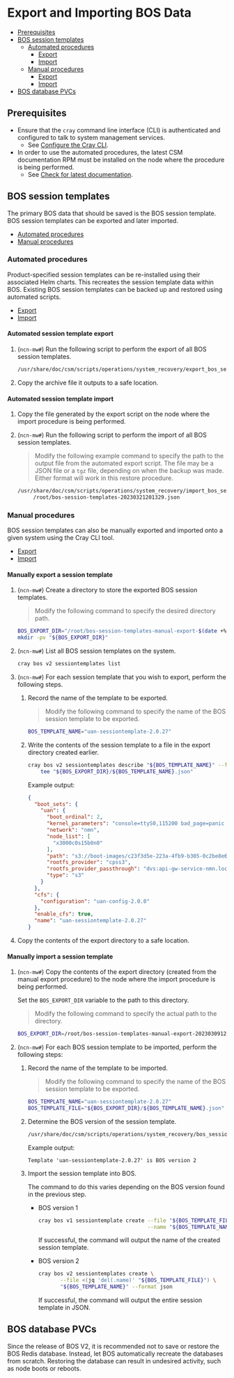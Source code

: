 # Export and Importing BOS Data

- [Prerequisites](#prerequisites)
- [BOS session templates](#bos-session-templates)
  - [Automated procedures](#automated-procedures)
    - [Export](#automated-session-template-export)
    - [Import](#automated-session-template-import)
  - [Manual procedures](#manual-procedures)
    - [Export](#manually-export-a-session-template)
    - [Import](#manually-import-a-session-template)
- [BOS database PVCs](#bos-database-pvcs)

## Prerequisites

- Ensure that the `cray` command line interface (CLI) is authenticated and configured to talk to system management services.
  - See [Configure the Cray CLI](../configure_cray_cli.md).
- In order to use the automated procedures, the latest CSM documentation RPM must be installed on the node where the procedure is being performed.
  - See [Check for latest documentation](../../update_product_stream/README.md#check-for-latest-documentation).

## BOS session templates

The primary BOS data that should be saved is the BOS session template. BOS session templates can be exported and later imported.

- [Automated procedures](#automated-procedures)
- [Manual procedures](#manual-procedures)

### Automated procedures

Product-specified session templates can be re-installed using their associated Helm charts. This recreates the session template data within BOS.
Existing BOS session templates can be backed up and restored using automated scripts.

- [Export](#automated-session-template-export)
- [Import](#automated-session-template-import)

#### Automated session template export

1. (`ncn-mw#`) Run the following script to perform the export of all BOS session templates.

   ```bash
   /usr/share/doc/csm/scripts/operations/system_recovery/export_bos_sessiontemplates.sh
   ```

1. Copy the archive file it outputs to a safe location.

#### Automated session template import

1. Copy the file generated by the export script on the node where the import procedure is being performed.

1. (`ncn-mw#`) Run the following script to perform the import of all BOS session templates.

   > Modify the following example command to specify the path to the output file from the automated export script.
   > The file may be a JSON file or a `tgz` file, depending on when the backup was made. Either format will work
   > in this restore procedure.

   ```bash
   /usr/share/doc/csm/scripts/operations/system_recovery/import_bos_sessiontemplates.sh \
        /root/bos-session-templates-20230321201329.json
   ```

### Manual procedures

BOS session templates can also be manually exported and imported onto a given system using the Cray CLI tool.

- [Export](#manually-export-a-session-template)
- [Import](#manually-import-a-session-template)

#### Manually export a session template

1. (`ncn-mw#`) Create a directory to store the exported BOS session templates.

   > Modify the following command to specify the desired directory path.

   ```bash
   BOS_EXPORT_DIR="/root/bos-session-templates-manual-export-$(date +%Y%m%d%H%M%S)"
   mkdir -pv "${BOS_EXPORT_DIR}"
   ```

1. (`ncn-mw#`) List all BOS session templates on the system.

   ```bash
   cray bos v2 sessiontemplates list
   ```

1. (`ncn-mw#`) For each session template that you wish to export, perform the following steps.

   1. Record the name of the template to be exported.

      > Modify the following command to specify the name of the BOS session template to be exported.

      ```bash
      BOS_TEMPLATE_NAME="uan-sessiontemplate-2.0.27"
      ```

   1. Write the contents of the session template to a file in the export directory created earlier.

      ```bash
      cray bos v2 sessiontemplates describe "${BOS_TEMPLATE_NAME}" --format json |
          tee "${BOS_EXPORT_DIR}/${BOS_TEMPLATE_NAME}.json"
      ```

      Example output:

      ```json
      {
        "boot_sets": {
          "uan": {
            "boot_ordinal": 2,
            "kernel_parameters": "console=ttyS0,115200 bad_page=panic crashkernel=340M hugepagelist=2m-2g intel_iommu=off intel_pstate=disable iommu=pt ip=nmn0:dhcp numa_interleave_omit=headless numa_zonelist_order=node oops=panic pageblock_order=14 pcie_ports=native printk.synchronous=y quiet rd.neednet=1 rd.retry=10 rd.shell turbo_boost_limit=999 ifmap=net2:nmn0,lan0:hsn0,lan1:hsn1 spire_join_token=${SPIRE_JOIN_TOKEN}",
            "network": "nmn",
            "node_list": [
              "x3000c0s15b0n0"
            ],
            "path": "s3://boot-images/c23f3d5e-223a-4fb9-b305-0c2be8e63615/manifest.json",
            "rootfs_provider": "cpss3",
            "rootfs_provider_passthrough": "dvs:api-gw-service-nmn.local:300:nmn0",
            "type": "s3"
          }
        },
        "cfs": {
          "configuration": "uan-config-2.0.0"
        },
        "enable_cfs": true,
        "name": "uan-sessiontemplate-2.0.27"
      }
      ```

1. Copy the contents of the export directory to a safe location.

#### Manually import a session template

1. (`ncn-mw#`) Copy the contents of the export directory (created from the manual export procedure) to the node where the import procedure is being performed.

   Set the `BOS_EXPORT_DIR` variable to the path to this directory.

   > Modify the following command to specify the actual path to the directory.

   ```bash
   BOS_EXPORT_DIR=/root/bos-session-templates-manual-export-20230309121244
   ```

1. (`ncn-mw#`) For each BOS session template to be imported, perform the following steps:

   1. Record the name of the template to be imported.

      > Modify the following command to specify the name of the BOS session template to be exported.

      ```bash
      BOS_TEMPLATE_NAME="uan-sessiontemplate-2.0.27"
      BOS_TEMPLATE_FILE="${BOS_EXPORT_DIR}/${BOS_TEMPLATE_NAME}.json"
      ```

   1. Determine the BOS version of the session template.

      ```bash
      /usr/share/doc/csm/scripts/operations/system_recovery/bos_session_template_version.py "${BOS_TEMPLATE_FILE}"
      ```

      Example output:

      ```text
      Template 'uan-sessiontemplate-2.0.27' is BOS version 2
      ```

   1. Import the session template into BOS.

      The command to do this varies depending on the BOS version found in the previous step.

      - BOS version 1

         ```bash
         cray bos v1 sessiontemplate create --file "${BOS_TEMPLATE_FILE}" \
                                            --name "${BOS_TEMPLATE_NAME}"
         ```

         If successful, the command will output the name of the created session template.

      - BOS version 2

         ```bash
         cray bos v2 sessiontemplates create \
                --file <(jq 'del(.name)' "${BOS_TEMPLATE_FILE}") \
                "${BOS_TEMPLATE_NAME}" --format json
         ```

         If successful, the command will output the entire session template in JSON.

## BOS database PVCs

Since the release of BOS V2, it is recommended not to save or restore the BOS Redis database. Instead, let BOS automatically recreate the databases from scratch.
Restoring the database can result in undesired activity, such as node boots or reboots.
